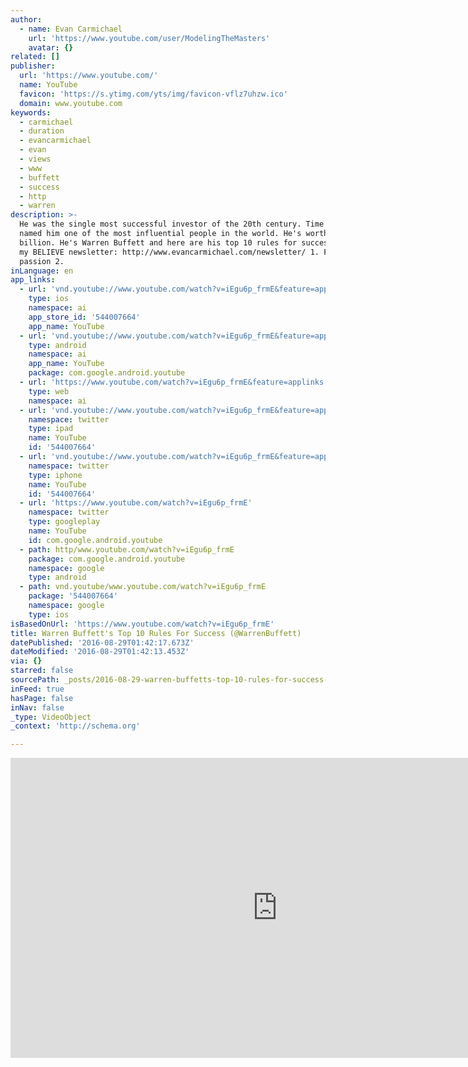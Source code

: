 ```yaml
---
author:
  - name: Evan Carmichael
    url: 'https://www.youtube.com/user/ModelingTheMasters'
    avatar: {}
related: []
publisher:
  url: 'https://www.youtube.com/'
  name: YouTube
  favicon: 'https://s.ytimg.com/yts/img/favicon-vflz7uhzw.ico'
  domain: www.youtube.com
keywords:
  - carmichael
  - duration
  - evancarmichael
  - evan
  - views
  - www
  - buffett
  - success
  - http
  - warren
description: >-
  He was the single most successful investor of the 20th century. Time magazine
  named him one of the most influential people in the world. He's worth over $70
  billion. He's Warren Buffett and here are his top 10 rules for success * Join
  my BELIEVE newsletter: http://www.evancarmichael.com/newsletter/ 1. Find your
  passion 2.
inLanguage: en
app_links:
  - url: 'vnd.youtube://www.youtube.com/watch?v=iEgu6p_frmE&feature=applinks'
    type: ios
    namespace: ai
    app_store_id: '544007664'
    app_name: YouTube
  - url: 'vnd.youtube://www.youtube.com/watch?v=iEgu6p_frmE&feature=applinks'
    type: android
    namespace: ai
    app_name: YouTube
    package: com.google.android.youtube
  - url: 'https://www.youtube.com/watch?v=iEgu6p_frmE&feature=applinks'
    type: web
    namespace: ai
  - url: 'vnd.youtube://www.youtube.com/watch?v=iEgu6p_frmE&feature=applinks'
    namespace: twitter
    type: ipad
    name: YouTube
    id: '544007664'
  - url: 'vnd.youtube://www.youtube.com/watch?v=iEgu6p_frmE&feature=applinks'
    namespace: twitter
    type: iphone
    name: YouTube
    id: '544007664'
  - url: 'https://www.youtube.com/watch?v=iEgu6p_frmE'
    namespace: twitter
    type: googleplay
    name: YouTube
    id: com.google.android.youtube
  - path: http/www.youtube.com/watch?v=iEgu6p_frmE
    package: com.google.android.youtube
    namespace: google
    type: android
  - path: vnd.youtube/www.youtube.com/watch?v=iEgu6p_frmE
    package: '544007664'
    namespace: google
    type: ios
isBasedOnUrl: 'https://www.youtube.com/watch?v=iEgu6p_frmE'
title: Warren Buffett's Top 10 Rules For Success (@WarrenBuffett)
datePublished: '2016-08-29T01:42:17.673Z'
dateModified: '2016-08-29T01:42:13.453Z'
via: {}
starred: false
sourcePath: _posts/2016-08-29-warren-buffetts-top-10-rules-for-success-warrenbuffett.md
inFeed: true
hasPage: false
inNav: false
_type: VideoObject
_context: 'http://schema.org'

---
```

<iframe src="https://cdn.embedly.com/widgets/media.html?src=https%3A%2F%2Fwww.youtube.com%2Fembed%2FiEgu6p_frmE%3Ffeature%3Doembed&amp;url=http%3A%2F%2Fwww.youtube.com%2Fwatch%3Fv%3DiEgu6p_frmE&amp;image=https%3A%2F%2Fi.ytimg.com%2Fvi%2FiEgu6p_frmE%2Fhqdefault.jpg&amp;key=b7d04c9b404c499eba89ee7072e1c4f7&amp;type=text%2Fhtml&amp;schema=youtube" width="854" height="480" scrolling="no" frameborder="0" allowfullscreen="" style=""></iframe>